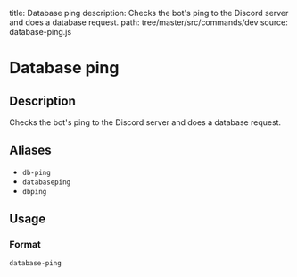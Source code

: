 title: Database ping
description: Checks the bot's ping to the Discord server and does a database request.
path: tree/master/src/commands/dev
source: database-ping.js

# Database ping

## Description

Checks the bot's ping to the Discord server and does a database request.

## Aliases

- `db-ping`
- `databaseping`
- `dbping`

## Usage

### Format

`database-ping`
